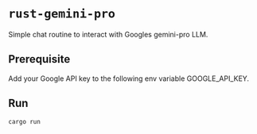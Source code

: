 # `rust-gemini-pro`

Simple chat routine to interact with Googles gemini-pro LLM.

## Prerequisite

Add your Google API key to the following env variable GOOGLE_API_KEY.

## Run

```
cargo run
```